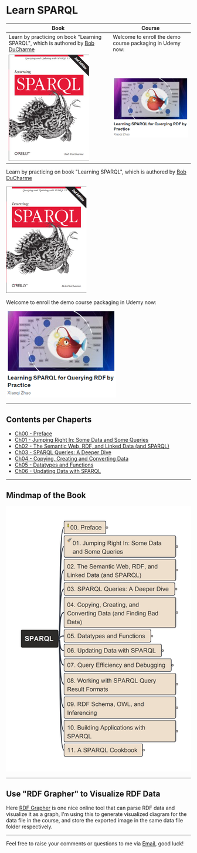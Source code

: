 # Learn SPARQL

| Book | Course |
| --- | --- |
| Learn by practicing on book "Learning SPARQL", which is authored by [Bob DuCharme](https://www.linkedin.com/in/bobdc/) | Welcome to enroll the demo course packaging in Udemy now: |
| [![book cover](img/cover_learning-sparql.png)](http://learningsparql.com/) | [![udemy-logo](img/udemy-icon.png)](https://www.udemy.com/course/learning-sparql-for-querying-rdf-by-practice/?referralCode=BA578CE881FA1438F6DF) |

Learn by practicing on book "Learning SPARQL", which is authored by [Bob DuCharme](https://www.linkedin.com/in/bobdc/)

[![book cover](img/cover_learning-sparql.png)](http://learningsparql.com/)

Welcome to enroll the demo course packaging in Udemy now:

[![udemy-logo](img/udemy-icon.png)](https://www.udemy.com/course/learning-sparql-for-querying-rdf-by-practice/?referralCode=BA578CE881FA1438F6DF)

---

## Contents per Chaperts

- [Ch00 - Preface](./ch00/)
- [Ch01 - Jumping Right In: Some Data and Some Queries](./ch01/)
- [Ch02 - The Semantic Web, RDF, and Linked Data (and SPARQL)](./ch02/)
- [Ch03 - SPARQL Queries: A Deeper Dive](./ch03/)
- [Ch04 - Copying, Creating and Converting Data](./ch04/)
- [Ch05 - Datatypes and Functions](./ch05/)
- [Ch06 - Updating Data with SPARQL](./ch06/)

---

## Mindmap of the Book

![mindmap](img/LearningSPARQL.jpg)

---

## Use "RDF Grapher" to Visualize RDF Data

Here [RDF Grapher](https://www.ldf.fi/service/rdf-grapher) is one nice online tool that can parse RDF data and visualize it as a graph, I'm using this to generate visualized diagram for the data file in the course, and store the exported image in the same data file folder respectively.

---

Feel free to raise your comments or questions to me via [Email](mailto:xiaoqizhao@outlook.com), good luck!